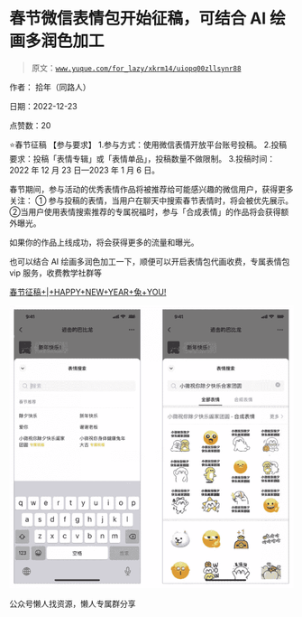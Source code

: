 # 春节微信表情包开始征稿，可结合 AI 绘画多润色加工

> 原文：[`www.yuque.com/for_lazy/xkrm14/uiopq00zllsynr88`](https://www.yuque.com/for_lazy/xkrm14/uiopq00zllsynr88)



作者： 拾年（同路人）



日期：2022-12-23



点赞数：20

<ne-hole id="u057d307e" data-lake-id="u057d307e"><ne-card data-card-name="hr" data-card-type="block" id="UHa8G" data-event-boundary="card">

⭐春节征稿 【参与要求】 1.参与方式：使用微信表情开放平台账号投稿。 2.投稿要求：投稿「表情专辑」或「表情单品」，投稿数量不做限制。 3.投稿时间：2022 年 12 月 23 日—2023 年 1 月 6 日。



春节期间，参与活动的优秀表情作品将被推荐给可能感兴趣的微信用户，获得更多关注： ① 参与投稿的表情，当用户在聊天中搜索春节表情时，将会被优先展示。 ②当用户使用表情搜索推荐的专属祝福时，参与「合成表情」的作品将会获得额外曝光。



如果你的作品上线成功，将会获得更多的流量和曝光。



也可以结合 AI 绘画多润色加工一下，顺便可以开启表情包代画收费，专属表情包 vip 服务，收费教学社群等



[春节征稿+|+HAPPY+NEW+YEAR+兔+YOU!](https://mp.weixin.qq.com/s/42CHwBWmobrobam6n2sZpA)



<ne-card data-card-name="image" data-card-type="inline" id="Csmtx" data-event-boundary="card">![](img/1be2b38a18d255a5ab671d55273b5ab8.png)</ne-card>

<ne-hole id="u8293a547" data-lake-id="u8293a547"><ne-card data-card-name="hr" data-card-type="block" id="VL83E" data-event-boundary="card">

公众号懒人找资源，懒人专属群分享

</ne-card></ne-hole></ne-card></ne-hole>